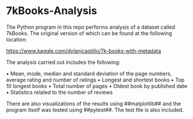 # 7kBooks-Analysis

The Python program in this repo performs analysis of a dataset called 7kBooks. The original version of which can be found at the following location:

https://www.kaggle.com/dylanjcastillo/7k-books-with-metadata

The analysis carried out includes the following:

• Mean, mode, median and standard deviation of the page numbers, average rating and number of ratings
• Longest and shortest books
• Top 10 longest books
• Total number of pages
• Oldest book by published date
• Statistics related to the number of reviews

There are also visualizations of the results using ##matplotlib## and the program itself was tested using ##pytest##. The test file is also included.
